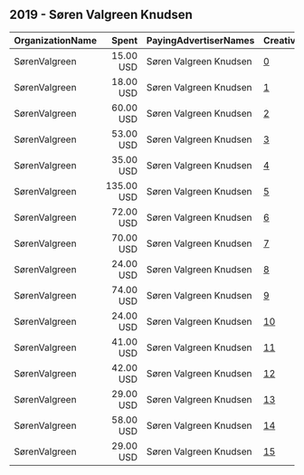 ## 2019 - Søren Valgreen Knudsen 
|OrganizationName|Spent|PayingAdvertiserNames|CreativeUrls|Impressions|Genders|AgeBrackets|CountryCodes|BillingAddresses|CandidateBallotInformation|
|:---|---:|:---|:---|---:|:---|:---|:---|:---|:---|
|SørenValgreen|15.00 USD|Søren Valgreen Knudsen|[0](https://www.snap.com/political-ads/asset/df33ddd84122b4b29118a4efa96c83e582185662a1fffc0d0dfe530e6395ae37?mediaType=mp4)|6,954||34-|denmark|DK||
|SørenValgreen|18.00 USD|Søren Valgreen Knudsen|[1](https://www.snap.com/political-ads/asset/47101b67df8728f0a4716d2f993f519cb94d7594cc82537dab1482cbfc4d0cb5?mediaType=mp4)|8,729||18-20|denmark|DK||
|SørenValgreen|60.00 USD|Søren Valgreen Knudsen|[2](https://www.snap.com/political-ads/asset/8f7fcc376ff43067e154ea9a5d6b30da592571a6d0640bc6aaaa84947b79db8c?mediaType=mp4)|23,332||20-25|denmark|DK||
|SørenValgreen|53.00 USD|Søren Valgreen Knudsen|[3](https://www.snap.com/political-ads/asset/434266c34ca1421614f8612a87dd1c6e7bdd8a614eb92beb1998cd2793bed919?mediaType=mp4)|24,240||18-20|denmark|DK||
|SørenValgreen|35.00 USD|Søren Valgreen Knudsen|[4](https://www.snap.com/political-ads/asset/8f7fcc376ff43067e154ea9a5d6b30da592571a6d0640bc6aaaa84947b79db8c?mediaType=mp4)|16,536||21-25|denmark|DK||
|SørenValgreen|135.00 USD|Søren Valgreen Knudsen|[5](https://www.snap.com/political-ads/asset/df33ddd84122b4b29118a4efa96c83e582185662a1fffc0d0dfe530e6395ae37?mediaType=mp4)|56,926||20-26|denmark|DK||
|SørenValgreen|72.00 USD|Søren Valgreen Knudsen|[6](https://www.snap.com/political-ads/asset/f690bcc0661a706924e2e7d8700cdfb17aff87fa8d74c64cbe31ea6b178be739?mediaType=mp4)|35,414||18-20|denmark|DK||
|SørenValgreen|70.00 USD|Søren Valgreen Knudsen|[7](https://www.snap.com/political-ads/asset/f690bcc0661a706924e2e7d8700cdfb17aff87fa8d74c64cbe31ea6b178be739?mediaType=mp4)|33,349||21-25|denmark|DK||
|SørenValgreen|24.00 USD|Søren Valgreen Knudsen|[8](https://www.snap.com/political-ads/asset/47101b67df8728f0a4716d2f993f519cb94d7594cc82537dab1482cbfc4d0cb5?mediaType=mp4)|10,524||26-34|denmark|DK||
|SørenValgreen|74.00 USD|Søren Valgreen Knudsen|[9](https://www.snap.com/political-ads/asset/f690bcc0661a706924e2e7d8700cdfb17aff87fa8d74c64cbe31ea6b178be739?mediaType=mp4)|33,900||26-34|denmark|DK||
|SørenValgreen|24.00 USD|Søren Valgreen Knudsen|[10](https://www.snap.com/political-ads/asset/8f7fcc376ff43067e154ea9a5d6b30da592571a6d0640bc6aaaa84947b79db8c?mediaType=mp4)|11,455||18-20|denmark|DK||
|SørenValgreen|41.00 USD|Søren Valgreen Knudsen|[11](https://www.snap.com/political-ads/asset/47101b67df8728f0a4716d2f993f519cb94d7594cc82537dab1482cbfc4d0cb5?mediaType=mp4)|19,418||21-25|denmark|DK||
|SørenValgreen|42.00 USD|Søren Valgreen Knudsen|[12](https://www.snap.com/political-ads/asset/434266c34ca1421614f8612a87dd1c6e7bdd8a614eb92beb1998cd2793bed919?mediaType=mp4)|19,610||21-25|denmark|DK||
|SørenValgreen|29.00 USD|Søren Valgreen Knudsen|[13](https://www.snap.com/political-ads/asset/47101b67df8728f0a4716d2f993f519cb94d7594cc82537dab1482cbfc4d0cb5?mediaType=mp4)|12,915||21-25|denmark|DK||
|SørenValgreen|58.00 USD|Søren Valgreen Knudsen|[14](https://www.snap.com/political-ads/asset/8f7fcc376ff43067e154ea9a5d6b30da592571a6d0640bc6aaaa84947b79db8c?mediaType=mp4)|16,403||26-34|denmark|DK||
|SørenValgreen|29.00 USD|Søren Valgreen Knudsen|[15](https://www.snap.com/political-ads/asset/47101b67df8728f0a4716d2f993f519cb94d7594cc82537dab1482cbfc4d0cb5?mediaType=mp4)|13,231||18-20|denmark|DK||
